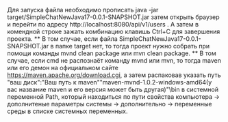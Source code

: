 Для запуска файла необходимо прописать java -jar target/SimpleChatNewJava17-0.0.1-SNAPSHOT.jar затем открыть браузер и перейти по адресу http://localhost:8080/api/v1/users . А затем в комендной строке зажать комбинацию клавишь Ctrl+C для завершения проекта. 
** В том случае, если файла SimpleChatNewJava17-0.0.1-SNAPSHOT.jar в папке target нет, то тогда проект нужно собрать при помощи команды mvnd clean package или mvn clean package.
** В том случае, если cmd не распознаёт команду mvnd или mvn, то тогда maven или его демон на официальном сайте https://maven.apache.org/download.cgi, а затем распаковав указать путь "ваш диск":\"Ваш путь к maven"\"maven-mvnd-1.0.2-windows-amd64(у вас название maven и его версия может быть другая)"\bin в системной переменной Path, который находиться по пути свойства компьютера -> дополнитеные параметры системы -> дополнительно -> переменные среды в списке системных переменных.
